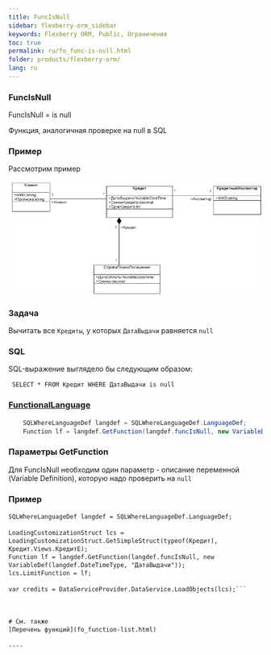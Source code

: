 ```yaml
---
title: FuncIsNull
sidebar: flexberry-orm_sidebar
keywords: Flexberry ORM, Public, Ограничения
toc: true
permalink: ru/fo_func-is-null.html
folder: products/flexberry-orm/
lang: ru
---
```

### FuncIsNull

FuncIsNull = is null

Функция, аналогичная проверке на null в SQL

### Пример
Рассмотрим пример

![](/images/pages/img/Filters/FilterExDiagram.PNG)

### Задача

Вычитать все `Кредиты`, у которых `ДатаВыдачи` равняется `null`

### SQL

SQL-выражение выглядело бы следующим образом:

```
 SELECT * FROM Кредит WHERE ДатаВыдачи is null 
```

### [FunctionalLanguage](fo_function-list.html)

```cs    Клиент клиент = new Клиент();
	SQLWhereLanguageDef langdef = SQLWhereLanguageDef.LanguageDef;
	Function lf = langdef.GetFunction(langdef.funcIsNull, new VariableDef(langdef.DateTimeType, "ДатаВыдачи"));
```


### Параметры GetFunction
Для FuncIsNull необходим один параметр - описание переменной (Variable Definition), которую надо проверить на `null`

### Пример
```
SQLWhereLanguageDef langdef = SQLWhereLanguageDef.LanguageDef;

LoadingCustomizationStruct lcs = LoadingCustomizationStruct.GetSimpleStruct(typeof(Кредит), Кредит.Views.КредитE);	
Function lf = langdef.GetFunction(langdef.funcIsNull, new VariableDef(langdef.DateTimeType, "ДатаВыдачи"));
lcs.LimitFunction = lf;

var credits = DataServiceProvider.DataService.LoadObjects(lcs);```



# См. также
[Перечень функций](fo_function-list.html)

----